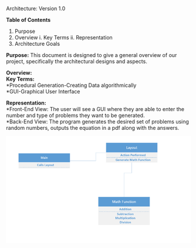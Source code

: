 Architecture:
Version 1.0

**Table of Contents**
1. Purpose
2. Overview
	i. Key Terms
	ii. Representation
3. Architecture Goals

**Purpose:**
This document is designed to give a general overview of our project, specifically the architectural designs and aspects. 

**Overview:**  
**Key Terms:**  
*Procedural Generation-Creating Data algorithmically  
*GUI-Graphical User Interface

**Representation:**  
*Front-End View: The user will see a GUI where they are able to enter the number and type of problems they want to be generated.  
*Back-End View: The program generates the desired set of problems using random numbers, outputs the equation in a pdf along with the answers.

![image of front-end and architecure](../images/Drawing.PNG)
